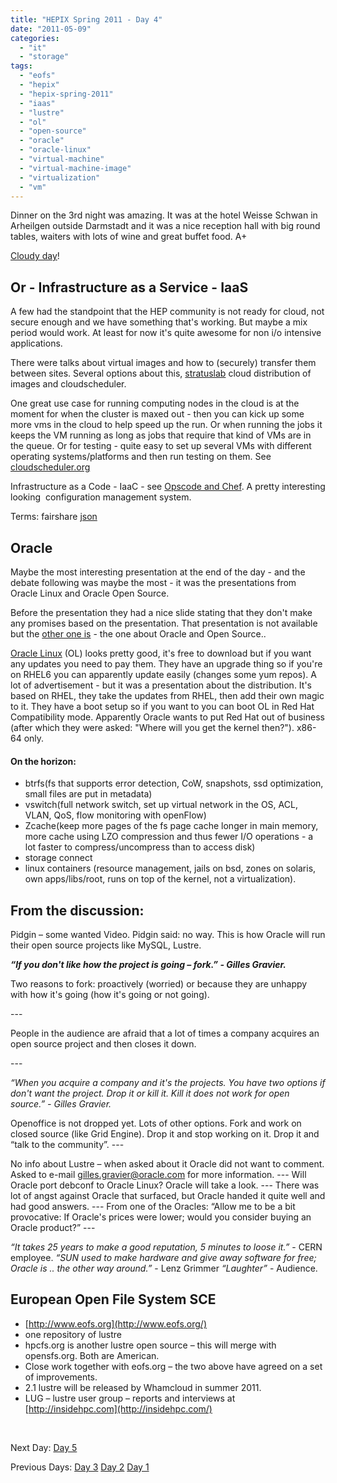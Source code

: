 ```yaml
---
title: "HEPIX Spring 2011 - Day 4"
date: "2011-05-09"
categories: 
  - "it"
  - "storage"
tags: 
  - "eofs"
  - "hepix"
  - "hepix-spring-2011"
  - "iaas"
  - "lustre"
  - "ol"
  - "open-source"
  - "oracle"
  - "oracle-linux"
  - "virtual-machine"
  - "virtual-machine-image"
  - "virtualization"
  - "vm"
---
```


Dinner on the 3rd night was amazing. It was at the hotel Weisse Schwan in Arheilgen outside Darmstadt and it was a nice reception hall with big round tables, waiters with lots of wine and great buffet food. A+

[Cloudy day](http://molnmolnmoln.se "moln@IDG")!

## Or - Infrastructure as a Service - IaaS

A few had the standpoint that the HEP community is not ready for cloud, not secure enough and we have something that's working. But maybe a mix period would work. At least for now it's quite awesome for non i/o intensive applications.

There were talks about virtual images and how to (securely) transfer them between sites. Several options about this, [stratuslab](https://twitter.com/#!/@StratusLab "on twitter") cloud distribution of images and cloudscheduler.

One great use case for running computing nodes in the cloud is at the moment for when the cluster is maxed out - then you can kick up some more vms in the cloud to help speed up the run. Or when running the jobs it keeps the VM running as long as jobs that require that kind of VMs are in the queue. Or for testing - quite easy to set up several VMs with different operating systems/platforms and then run testing on them. See [cloudscheduler.org](http://cloudscheduler.org/ "cloudscheduler")

[](http://cloudscheduler.org/ "cloudscheduler")Infrastructure as a Code - IaaC - see [Opscode and Chef](http://www.opscode.com/chef/ "opscode.com"). A pretty interesting looking  configuration management system.

﻿Terms: fairshare [json](http://www.json.org/ ".org")

## Oracle

Maybe the most interesting presentation at the end of the day - and the debate following was maybe the most - it was the presentations from Oracle Linux and Oracle Open Source.

Before the presentation they had a nice slide stating that they don't make any promises based on the presentation. That presentation is not available but the [other one is](http://indico.cern.ch/getFile.py/access?contribId=27&sessionId=9&resId=0&materialId=slides&confId=118192 "slide2") - the one about Oracle and Open Source..

[Oracle Linux](http://oracle.com/linux "oracle.com") (OL) looks pretty good, it's free to download but if you want any updates you need to pay them. They have an upgrade thing so if you're on RHEL6 you can apparently update easily (changes some yum repos). A lot of advertisement - but it was a presentation about the distribution. It's based on RHEL, they take the updates from RHEL, then add their own magic to it. They have a boot setup so if you want to you can boot OL in Red Hat Compatibility mode. Apparently Oracle wants to put Red Hat out of business (after which they were asked: "Where will you get the kernel then?"). x86-64 only.

#### On the horizon:  ﻿

- btrfs(fs that supports error detection, CoW, snapshots, ssd optimization, small files are put in metadata)
- vswitch(full network switch, set up virtual network in the OS, ACL, VLAN, QoS, flow monitoring with openFlow)
- Zcache(keep more pages of the fs page cache longer in main memory, more cache using LZO compression and thus fewer I/O operations - a lot faster to compress/uncompress than to access disk)
- storage connect
- linux containers (resource management, jails on bsd, zones on solaris, own apps/libs/root, runs on top of the kernel, not a virtualization).

## From the discussion:

Pidgin – some wanted Video. Pidgin said: no way. This is how Oracle will run their open source projects like MySQL, Lustre.

_**“If you don't like how the project is going – fork.” - Gilles Gravier.**_

Two reasons to fork: proactively (worried) or because they are unhappy with how it's going (how it's going or not going).

\---

People in the audience are afraid that a lot of times a company acquires an open source project and then closes it down.

\---

_“When you acquire a company and it's the projects. You have two options if don't want the project. Drop it or kill it. Kill it does not work for open source.” - Gilles Gravier._

Openoffice is not dropped yet. Lots of other options. Fork and work on closed source (like Grid Engine). Drop it and stop working on it. Drop it and “talk to the community”. ---

No info about Lustre – when asked about it Oracle did not want to comment. Asked to e-mail [gilles.gravier@oracle.com](mailto:gilles.gravier@oracle.com) for more information. --- Will Oracle port debconf to Oracle Linux? Oracle will take a look. --- There was lot of angst against Oracle that surfaced, but Oracle handed it quite well and had good answers. --- From one of the Oracles: “Allow me to be a bit provocative: If Oracle's prices were lower; would you consider buying an Oracle product?” ---

_“It takes 25 years to make a good reputation, 5 minutes to loose it.”_ - CERN employee. _“SUN used to make hardware and give away software for free; Oracle is .. the other way around.”_ \- Lenz Grimmer _“Laughter”_ \- Audience.

## European Open File System SCE

- [http://www.eofs.org](http://www.eofs.org/)
- one repository of lustre
- hpcfs.org is another lustre open source – this will merge with opensfs.org. Both are American.
- Close work together with eofs.org – the two above have agreed on a set of improvements.
- 2.1 lustre will be released by Whamcloud in summer 2011.
- LUG – lustre user group – reports and interviews at [http://insidehpc.com](http://insidehpc.com/)

 

Next Day: [Day 5](http://www.guldmyr.com/blog/hepix-spring-2011-%e2%80%93-day-5/ "day5")

Previous Days: [Day 3](http://www.guldmyr.com/blog/hepix-spring-2011-%e2%80%93-day-3/ "day3") [Day 2](http://www.guldmyr.com/blog/hepix-spring-2011-%e2%80%93-day-2/ "day2") [Day 1](http://www.guldmyr.com/blog/hepix-spring-2011-day-1/ "day1")
